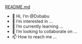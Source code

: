 [README.md](https://github.com/Dxbabu/Dxbabu/files/7241217/README.md)
- 👋 Hi, I’m @Dxbabu
- 👀 I’m interested in ...
- 🌱 I’m currently learning ...
- 💞️ I’m looking to collaborate on ...
- 📫 How to reach me ...

<!---
Dxbabu/Dxbabu is a ✨ special ✨ repository because its `README.md` (this file) appears on your GitHub profile.
You can click the Preview link to take a look at your changes.
--->
